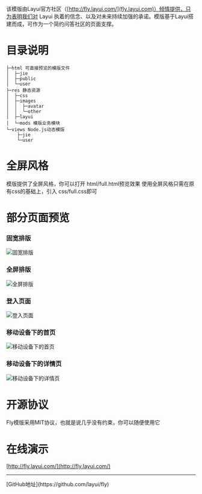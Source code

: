 该模版由Layui官方社区（[http://fly.layui.com/](fly.layui.com)）倾情提供，只为表明我们对 Layui 执着的信念、以及对未来持续加强的承诺。模版基于Layui搭建而成，可作为一个简约问答社区的页面支撑。

# 目录说明
```
├─html 可直接预览的模版文件
│  ├─jie
│  ├─public
│  └─user
├─res 静态资源
│  ├─css
│  ├─images
│  │  ├─avatar
│  │  └─other
│  ├─layui
│  └─mods 模版业务模块
└─views Node.js动态模版
    ├─jie
    └─user
```

# 全屏风格
模版提供了全屏风格，你可以打开 html/full.html预览效果
使用全屏风格只需在原有css的基础上，引入 css/full.css即可

# 部分页面预览

### 固宽排版
![固宽排版](http://cdn.layui.com/upload/2016_10/336_1477439906513_77240.jpg)

### 全屏排版
![全屏排版](http://cdn.layui.com/upload/2016_10/336_1477439915763_52692.jpg)

### 登入页面
![登入页面](http://cdn.layui.com/upload/2016_10/168_1477442683053_20213.jpg)

### 移动设备下的首页
![移动设备下的首页](http://cdn.layui.com/upload/2016_10/336_1477439925013_51706.jpg)

### 移动设备下的详情页
![移动设备下的详情页](http://cdn.layui.com/upload/2016_10/336_1477439931466_72461.jpg)

# 开源协议
Fly模版采用MIT协议，也就是说几乎没有约束，你可以随便使用它

# 在线演示
[http://fly.layui.com/](http://fly.layui.com/)
<hr>
[GitHub地址](https://github.com/layui/fly)

